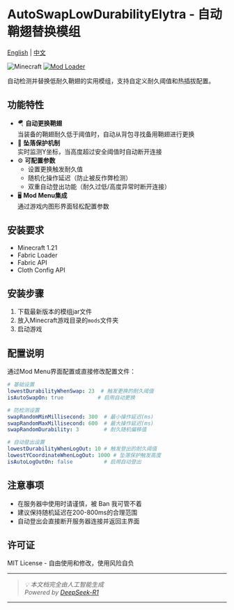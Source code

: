 # AutoSwapLowDurabilityElytra - 自动鞘翅替换模组

[English](README_EN.md) | [中文](README.md)

![Minecraft](https://img.shields.io/badge/Minecraft-1.21+-green?style=flat-square)
[![Mod Loader](https://img.shields.io/badge/Fabric-Loader-blue?style=flat-square)](https://fabricmc.net/)

自动检测并替换低耐久鞘翅的实用模组，支持自定义耐久阈值和热插拔配置。

## 功能特性

- 🪂 **自动更换鞘翅**  
  当装备的鞘翅耐久低于阈值时，自动从背包寻找备用鞘翅进行更换
- 🛑 **坠落保护机制**  
  实时监测Y坐标，当高度超过安全阈值时自动断开连接
- ⚙️ **可配置参数**
  - 设置更换触发耐久值
  - 随机化操作延迟（防止被反作弊检测）
  - 双重自动登出功能（耐久过低/高度异常时断开连接）
- 🖥️ **Mod Menu集成**  
  通过游戏内图形界面轻松配置参数

## 安装要求

- Minecraft 1.21
- Fabric Loader
- Fabric API
- Cloth Config API

## 安装步骤

1. 下载最新版本的模组jar文件
2. 放入Minecraft游戏目录的`mods`文件夹
3. 启动游戏

## 配置说明

通过Mod Menu界面配置或直接修改配置文件：

```yaml
# 基础设置
lowestDurabilityWhenSwap: 23  # 触发更换的耐久阈值
isAutoSwapOn: true           # 启用自动更换

# 防检测设置
swapRandomMinMillisecond: 300  # 最小操作延迟(ms)
swapRandomMaxMillisecond: 600  # 最大操作延迟(ms)
swapRandomDurability: 3        # 耐久随机偏移值

# 自动登出设置 
lowestDurabilityWhenLogOut: 10 # 触发登出的耐久阈值
lowestYCoordinateWhenLogOut: 1000 # 坠落保护触发高度
isAutoLogOutOn: false          # 启用自动登出
```

## 注意事项

- 在服务器中使用时请谨慎，被 Ban 我可管不着
- 建议保持随机延迟在200-800ms的合理范围
- 自动登出会直接断开服务器连接并返回主界面

## 许可证

MIT License - 自由使用和修改，使用风险自负

---

> _💡 本文档完全由人工智能生成_  
> _Powered by [DeepSeek-R1](https://www.deepseek.com)_

---
